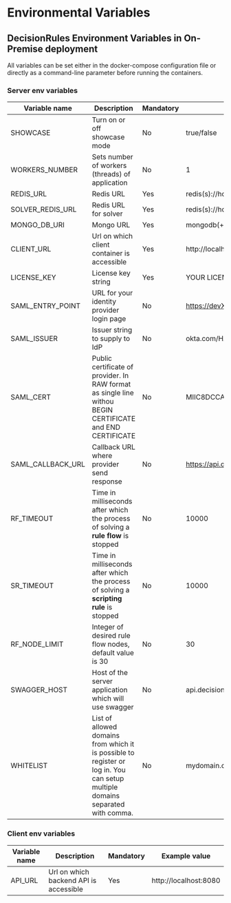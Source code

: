 # Environmental Variables

## DecisionRules Environment Variables in On-Premise deployment

All variables can be set either in the docker-compose configuration file or directly as a command-line parameter before running the containers.

### Server env variables

| Variable name       | Description                                                                                                                   | Mandatory | Example value                                                                                                                   |
| ------------------- | ----------------------------------------------------------------------------------------------------------------------------- | --------- | ------------------------------------------------------------------------------------------------------------------------------- |
| SHOWCASE            | Turn on or off showcase mode                                                                                                  | No        | true/false                                                                                                                      |
| WORKERS\_NUMBER     | Sets number of workers (threads) of application                                                                               | No        | 1                                                                                                                               |
| REDIS\_URL          | Redis URL                                                                                                                     | Yes       | redis(s)://host.docker.internal:6379                                                                                            |
| SOLVER\_REDIS\_URL  | Redis URL for solver                                                                                                          | Yes       | redis(s)://host.docker.internal:6379                                                                                            |
| MONGO\_DB\_URI      | Mongo URL                                                                                                                     | Yes       | mongodb(+srv)://host.docker.internal:27017                                                                                      |
| CLIENT\_URL         | Url on which client container is accessible                                                                                   | Yes       | http://localhost:80/**#/ (#/ is mandatory)**                                                                                    |
| LICENSE\_KEY        | License key string                                                                                                            | Yes       | YOUR LICENSE KEY                                                                                                                |
| SAML\_ENTRY\_POINT  | URL for your identity provider login page                                                                                     | No        | https://devX.okta.com/app/name/HASH/sso/saml                                                                                    |
| SAML\_ISSUER        | Issuer string to supply to IdP                                                                                                | No        | okta.com/HASH\_STRING                                                                                                           |
| SAML\_CERT          | Public certificate of provider. In RAW format as single line withou BEGIN CERTIFICATE and END CERTIFICATE                     | No        | MIIC8DCCAdigAwIBAgIQap4GhMRA26tJGFD3fdTuNjANBgkqhkiG9w0BAQsFADA0MTIwMAYDVQQDEylNaWNyb3NvZnQgQXp1cmUgRmVkZXJhdGVkIFNTTyBD....... |
| SAML\_CALLBACK\_URL | Callback URL where provider send response                                                                                     | No        | https://api.decisionrules.io/saml/callback                                                                                      |
| RF\_TIMEOUT         | Time in milliseconds after which the process of solving a **rule flow** is stopped                                            | No        | 10000                                                                                                                           |
| SR\_TIMEOUT         | Time in milliseconds after which the process of solving a **scripting rule** is stopped                                       | No        | 10000                                                                                                                           |
| RF\_NODE\_LIMIT     | Integer of desired rule flow nodes, default value is 30                                                                       | No        | 30                                                                                                                              |
| SWAGGER\_HOST       | Host of the server application which will use swagger                                                                         | No        | api.decisionrules.io                                                                                                            |
| WHITELIST           | List of allowed domains from which it is possible to register or log in. You can setup multiple domains separated with comma. | No        | mydomain.com, yourdomain.io                                                                                                     |

### Client env variables

| Variable name | Description                            | Mandatory | Example value         |
| ------------- | -------------------------------------- | --------- | --------------------- |
| API\_URL      | Url on which backend API is accessible | Yes       | http://localhost:8080 |
